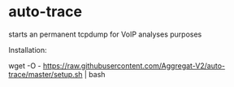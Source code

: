 # auto-trace

starts an permanent tcpdump for VoIP analyses purposes

Installation: 

wget -O - https://raw.githubusercontent.com/Aggregat-V2/auto-trace/master/setup.sh | bash
